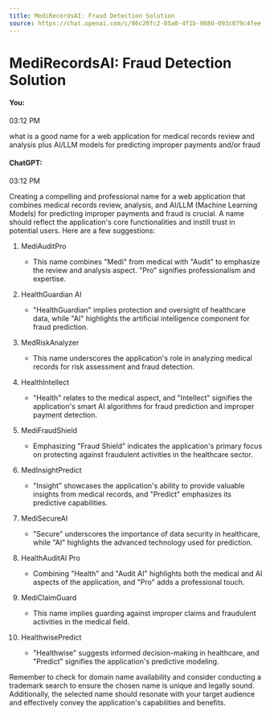 ```yaml
---
title: MediRecordsAI: Fraud Detection Solution
source: https://chat.openai.com/c/06c20fc2-05a0-4f1b-988d-093c079c4fee
---
```


# MediRecordsAI: Fraud Detection Solution

#### You:
<time datetime="2023-09-13T19:12:13.819Z" title="9/13/2023, 3:12:13 PM">03:12 PM</time>

what is a good name for a web application for medical records review and analysis plus AI/LLM models for predicting improper payments and/or fraud

#### ChatGPT:
<time datetime="2023-09-13T19:12:17.608Z" title="9/13/2023, 3:12:17 PM">03:12 PM</time>

Creating a compelling and professional name for a web application that combines medical records review, analysis, and AI/LLM (Machine Learning Models) for predicting improper payments and fraud is crucial. A name should reflect the application's core functionalities and instill trust in potential users. Here are a few suggestions:

1. MediAuditPro
   - This name combines "Medi" from medical with "Audit" to emphasize the review and analysis aspect. "Pro" signifies professionalism and expertise.

2. HealthGuardian AI
   - "HealthGuardian" implies protection and oversight of healthcare data, while "AI" highlights the artificial intelligence component for fraud prediction.

3. MedRiskAnalyzer
   - This name underscores the application's role in analyzing medical records for risk assessment and fraud detection.

4. HealthIntellect
   - "Health" relates to the medical aspect, and "Intellect" signifies the application's smart AI algorithms for fraud prediction and improper payment detection.

5. MediFraudShield
   - Emphasizing "Fraud Shield" indicates the application's primary focus on protecting against fraudulent activities in the healthcare sector.

6. MedInsightPredict
   - "Insight" showcases the application's ability to provide valuable insights from medical records, and "Predict" emphasizes its predictive capabilities.

7. MediSecureAI
   - "Secure" underscores the importance of data security in healthcare, while "AI" highlights the advanced technology used for prediction.

8. HealthAuditAI Pro
   - Combining "Health" and "Audit AI" highlights both the medical and AI aspects of the application, and "Pro" adds a professional touch.

9. MediClaimGuard
   - This name implies guarding against improper claims and fraudulent activities in the medical field.

10. HealthwisePredict
    - "Healthwise" suggests informed decision-making in healthcare, and "Predict" signifies the application's predictive modeling.

Remember to check for domain name availability and consider conducting a trademark search to ensure the chosen name is unique and legally sound. Additionally, the selected name should resonate with your target audience and effectively convey the application's capabilities and benefits.
